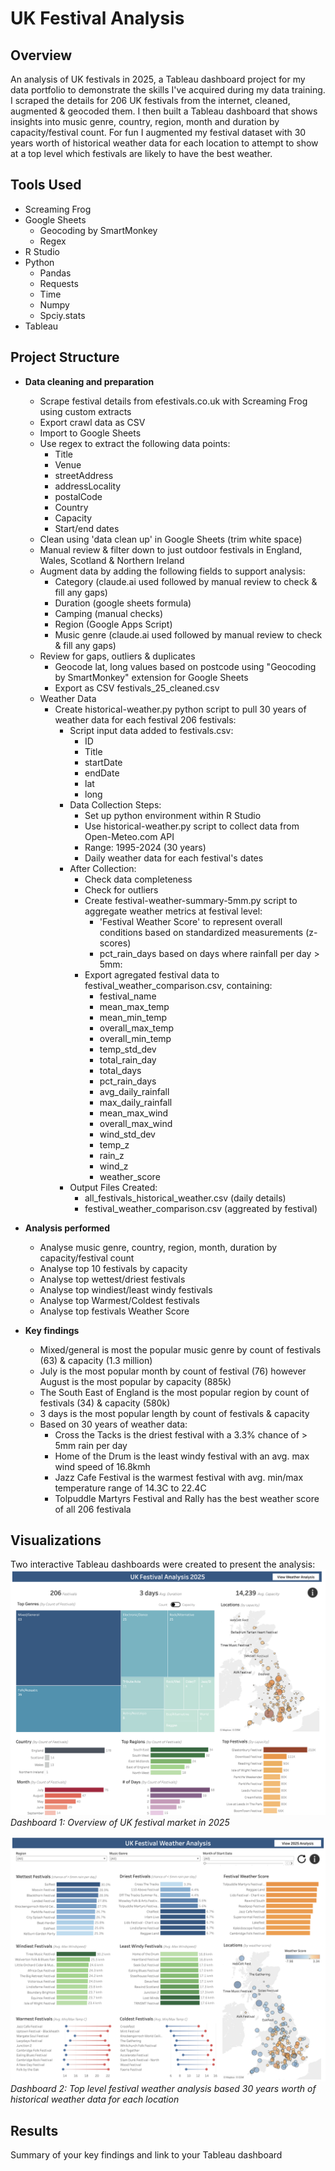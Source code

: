 # UK Festival Analysis

## Overview
An analysis of UK festivals in 2025, a Tableau dashboard project for my data portfolio to demonstrate the skills I've acquired during my data training. I scraped the details for 206 UK festivals from the internet, cleaned, augmented & geocoded them. I then built a Tableau dashboard that shows insights into music genre, country, region, month and duration by capacity/festival count. For fun I augmented my festival dataset with 30 years worth of historical weather data for each location to attempt to show at a top level which festivals are likely to have the best weather. 

## Tools Used
- Screaming Frog
- Google Sheets
  - Geocoding by SmartMonkey
  - Regex
- R Studio
- Python
  - Pandas
  - Requests
  - Time
  - Numpy
  - Spciy.stats
- Tableau

## Project Structure
- **Data cleaning and preparation**
  - Scrape festival details from efestivals.co.uk with Screaming Frog using custom extracts
  - Export crawl data as CSV
  - Import to Google Sheets
  - Use regex to extract the following data points:
    - Title
    - Venue
    - streetAddress
    - addressLocality
    - postalCode
    - Country
    - Capacity
    - Start/end dates
  - Clean using 'data clean up' in Google Sheets (trim white space)
  - Manual review & filter down to just outdoor festivals in England, Wales, Scotland & Northern Ireland
  - Augment data by adding the following fields to support analysis:
    - Category (claude.ai used followed by manual review to check & fill any gaps)
    - Duration (google sheets formula)
    - Camping (manual checks)
    - Region (Google Apps Script)
    - Music genre (claude.ai used followed by manual review to check & fill any gaps)
  - Review for gaps, outliers & duplicates
    - Geocode lat, long values based on postcode using "Geocoding by SmartMonkey" extension for Google Sheets
    - Export as CSV festivals_25_cleaned.csv
  - Weather Data
    - Create historical-weather.py python script to pull 30 years of weather data for each festival 206 festivals:
      - Script input data added to festivals.csv:
        - ID
        - Title
        - startDate
        - endDate
        - lat
        - long
      - Data Collection Steps:
        - Set up python environment within R Studio
        - Use historical-weather.py script to collect data from Open-Meteo.com API
        - Range: 1995-2024 (30 years)
        - Daily weather data for each festival's dates
      - After Collection:
        - Check data completeness
        - Check for outliers
        - Create festival-weather-summary-5mm.py script to aggregate weather metrics at festival level:
          - 'Festival Weather Score' to represent overall conditions based on standardized measurements (z-scores)
          - pct_rain_days based on days where rainfall per day > 5mm:
        - Export agregated festival data to festival_weather_comparison.csv, containing:
          - festival_name
          - mean_max_temp
          - mean_min_temp
          - overall_max_temp
          - overall_min_temp
          - temp_std_dev
          - total_rain_day
          - total_days
          - pct_rain_days
          - avg_daily_rainfall
          - max_daily_rainfall
          - mean_max_wind
          - overall_max_wind
          - wind_std_dev
          - temp_z
          - rain_z
          - wind_z
          - weather_score
      - Output Files Created:
        - all_festivals_historical_weather.csv (daily details)
        - festival_weather_comparison.csv (aggreated by festival)
          
- **Analysis performed**
  - Analyse music genre, country, region, month, duration by capacity/festival count
  - Analyse top 10 festivals by capacity
  - Analyse top wettest/driest festivals
  - Analyse top windiest/least windy festivals
  - Analyse top Warmest/Coldest festivals
  - Analyse top festivals Weather Score

- **Key findings**
  - Mixed/general is most the popular music genre by count of festivals (63) & capacity (1.3 million)
  - July is the most popular month by count of festival (76) however August is the most popular by capacity (885k)
  - The South East of England is the most popular region by count of festivals (34) & capacity (580k)
  - 3 days is the most popular length by count of festivals & capacity
  - Based on 30 years of weather data:
    - Cross the Tacks is the driest festival with a 3.3% chance of > 5mm rain per day
    - Home of the Drum is the least windy festival with an avg. max wind speed of 16.8kmh
    - Jazz Cafe Festival is the warmest festival with avg. min/max temperature range of 14.3C to 22.4C
    - Tolpuddle Martyrs Festival and Rally has the best weather score of all 206 festivala
## Visualizations
Two interactive Tableau dashboards were created to present the analysis:
![Festivals Overview Dashboard](visualizations/festivals-dashboard.png)
*Dashboard 1: Overview of UK festival market in 2025*

![Weather Analysis Dashboard](visualizations/weather-dashboard.png)
*Dashboard 2: Top level festival weather analysis based 30 years worth of historical weather data for each location*
## Results
Summary of your key findings and link to your Tableau dashboard
